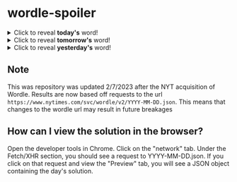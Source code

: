 # wordle-spoiler

<details>
  <summary>Click to reveal <b>today's</b> word!</summary>
  <br>
  <b> thank </b>
</details>

<details>
  <summary>Click to reveal <b>tomorrow's</b> word!</summary>
  <br>
  <b> faith </b>
</details>

<details>
  <summary>Click to reveal <b>yesterday's</b> word!</summary>
  <br>
  <b> torch </b>
</details>

## Note
This was repository was updated 2/7/2023 after the NYT acquisition of Wordle. Results are now based off requests to the url `https://www.nytimes.com/svc/wordle/v2/YYYY-MM-DD.json`. This means that changes to the wordle url may result in future breakages

## How can I view the solution in the browser?
Open the developer tools in Chrome. Click on the "network" tab. Under the Fetch/XHR section, you should see a request to YYYY-MM-DD.json. If you click on that request and view the "Preview" tab, you will see a JSON object containing the day's solution.